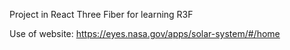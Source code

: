 Project in React Three Fiber for learning R3F

Use of website: https://eyes.nasa.gov/apps/solar-system/#/home
